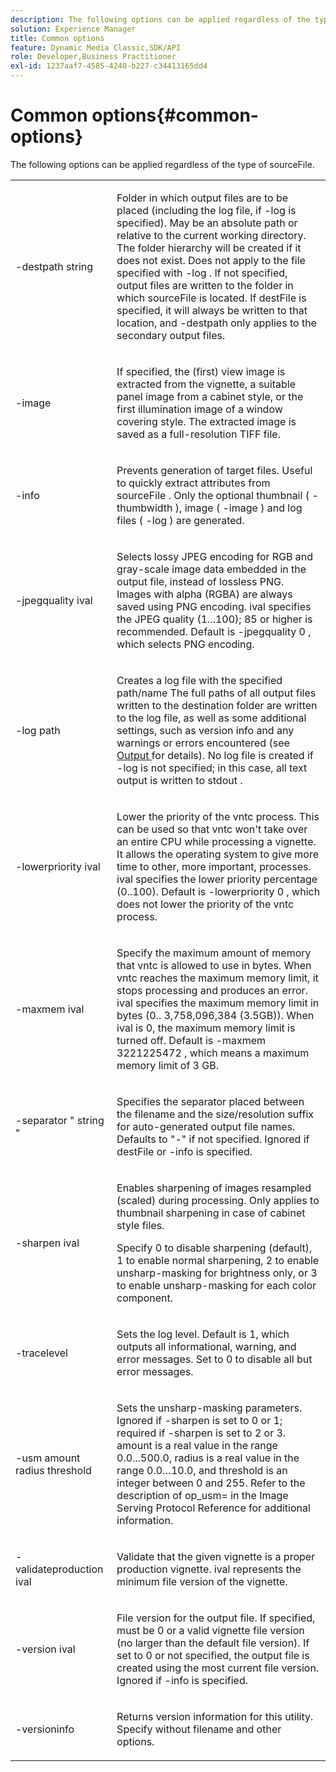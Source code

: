 ```yaml
---
description: The following options can be applied regardless of the type of sourceFile.
solution: Experience Manager
title: Common options
feature: Dynamic Media Classic,SDK/API
role: Developer,Business Practitioner
exl-id: 1237aaf7-4585-4240-b227-c34413165dd4
---
```

# Common options{#common-options}

The following options can be applied regardless of the type of sourceFile.

<table id="simpletable_3BFC3737C891411D84405CEEF6B19542"> 
 <tr class="strow"> 
  <td class="stentry"> <p> <span class="codeph"> -destpath <span class="varname"> string </span> </span> </p> </td> 
  <td class="stentry"> <p>Folder in which output files are to be placed (including the log file, if <span class="codeph"> -log </span> is specified). May be an absolute path or relative to the current working directory. The folder hierarchy will be created if it does not exist. Does not apply to the file specified with <span class="codeph"> -log </span>. If not specified, output files are written to the folder in which <span class="varname"> sourceFile </span> is located. If <span class="varname"> destFile </span> is specified, it will always be written to that location, and <span class="codeph"> -destpath </span> only applies to the secondary output files. </p> </td> 
 </tr> 
 <tr class="strow"> 
  <td class="stentry"> <p> <span class="codeph"> -image </span> </p> </td> 
  <td class="stentry"> <p>If specified, the (first) view image is extracted from the vignette, a suitable panel image from a cabinet style, or the first illumination image of a window covering style. The extracted image is saved as a full-resolution TIFF file. </p> </td> 
 </tr> 
 <tr class="strow"> 
  <td class="stentry"> <p> <span class="codeph"> -info </span> </p> </td> 
  <td class="stentry"> <p>Prevents generation of target files. Useful to quickly extract attributes from <span class="varname"> sourceFile </span>. Only the optional thumbnail ( <span class="codeph"> -thumbwidth </span>), image ( <span class="codeph"> -image </span>) and log files ( <span class="codeph"> -log </span>) are generated. </p> </td> 
 </tr> 
 <tr class="strow"> 
  <td class="stentry"> <p> <span class="codeph"> -jpegquality <span class="varname"> ival </span> </span> </p> </td> 
  <td class="stentry"> <p>Selects lossy JPEG encoding for RGB and gray-scale image data embedded in the output file, instead of lossless PNG. Images with alpha (RGBA) are always saved using PNG encoding. <span class="varname"> ival </span> specifies the JPEG quality (1...100); 85 or higher is recommended. Default is <span class="codeph"> -jpegquality 0 </span>, which selects PNG encoding. </p> </td> 
 </tr> 
 <tr class="strow"> 
  <td class="stentry"> <p> <span class="codeph"> -log <span class="varname"> path </span> </span> </p> </td> 
  <td class="stentry"> <p>Creates a log file with the specified path/name The full paths of all output files written to the destination folder are written to the log file, as well as some additional settings, such as version info and any warnings or errors encountered (see <a href="../../../../ir-api/vntc/utilities/c-ir-vignette-converter-vntc/r-ir-output.md#reference-c51e30b721eb416bb646089f0ac045c5" type="reference" format="dita" scope="local"> Output </a> for details). No log file is created if <span class="codeph"> -log </span> is not specified; in this case, all text output is written to <span class="codeph"> stdout </span>. </p> </td> 
 </tr> 
 <tr class="strow"> 
  <td class="stentry"> <p> <span class="codeph"> -lowerpriority <span class="varname"> ival </span> </span> </p> </td> 
  <td class="stentry"> <p>Lower the priority of the <span class="filepath"> vntc </span> process. This can be used so that <span class="filepath"> vntc </span> won't take over an entire CPU while processing a vignette. It allows the operating system to give more time to other, more important, processes. <span class="varname"> ival </span> specifies the lower priority percentage (0..100). Default is <span class="codeph"> -lowerpriority 0 </span>, which does not lower the priority of the <span class="filepath"> vntc </span> process. </p> </td> 
 </tr> 
 <tr class="strow"> 
  <td class="stentry"> <p> <span class="codeph"> -maxmem <span class="varname"> ival </span> </span> </p> </td> 
  <td class="stentry"> <p>Specify the maximum amount of memory that <span class="filepath"> vntc </span> is allowed to use in bytes. When <span class="filepath"> vntc </span> reaches the maximum memory limit, it stops processing and produces an error. <span class="varname"> ival </span> specifies the maximum memory limit in bytes (0.. 3,758,096,384 (3.5GB)). When <span class="varname"> ival </span> is 0, the maximum memory limit is turned off. Default is <span class="codeph"> -maxmem 3221225472 </span>, which means a maximum memory limit of 3 GB. </p> </td> 
 </tr> 
 <tr class="strow"> 
  <td class="stentry"> <p> <span class="codeph"> -separator " <span class="varname"> string </span>" </span> </p> </td> 
  <td class="stentry"> <p>Specifies the separator placed between the filename and the size/resolution suffix for auto-generated output file names. Defaults to "-" if not specified. Ignored if <span class="varname"> destFile </span> or <span class="codeph"> -info </span> is specified. </p> </td> 
 </tr> 
 <tr class="strow"> 
  <td class="stentry"> <p> <span class="codeph"> -sharpen <span class="varname"> ival </span> </span> </p> </td> 
  <td class="stentry"> <p>Enables sharpening of images resampled (scaled) during processing. Only applies to thumbnail sharpening in case of cabinet style files. </p> <p>Specify 0 to disable sharpening (default), 1 to enable normal sharpening, 2 to enable unsharp-masking for brightness only, or 3 to enable unsharp-masking for each color component. </p> </td> 
 </tr> 
 <tr class="strow"> 
  <td class="stentry"> <p> <span class="codeph"> -tracelevel </span> </p> </td> 
  <td class="stentry"> <p>Sets the log level. Default is 1, which outputs all informational, warning, and error messages. Set to 0 to disable all but error messages. </p> </td> 
 </tr> 
 <tr class="strow"> 
  <td class="stentry"> <p> <span class="codeph"> -usm <span class="varname"> amount </span> <span class="varname"> radius </span> <span class="varname"> threshold </span> </span> </p> </td> 
  <td class="stentry"> <p>Sets the unsharp-masking parameters. Ignored if <span class="codeph"> -sharpen </span> is set to 0 or 1; required if <span class="codeph"> -sharpen </span> is set to 2 or 3. <span class="varname"> amount </span> is a real value in the range 0.0...500.0, <span class="varname"> radius </span> is a real value in the range 0.0…10.0, and <span class="varname"> threshold </span> is an integer between 0 and 255. Refer to the description of <span class="codeph"> op_usm= </span> in the Image Serving Protocol Reference for additional information. </p> </td> 
 </tr> 
 <tr class="strow"> 
  <td class="stentry"> <p> <span class="codeph"> -validateproduction <span class="varname"> ival </span> </span> </p> </td> 
  <td class="stentry"> <p>Validate that the given vignette is a proper production vignette. <span class="varname"> ival </span> represents the minimum file version of the vignette. </p> </td> 
 </tr> 
 <tr class="strow"> 
  <td class="stentry"> <p> <span class="codeph"> -version <span class="varname"> ival </span> </span> </p> </td> 
  <td class="stentry"> <p>File version for the output file. If specified, must be 0 or a valid vignette file version (no larger than the default file version). If set to 0 or not specified, the output file is created using the most current file version. Ignored if <span class="codeph"> -info </span> is specified. </p> </td> 
 </tr> 
 <tr class="strow"> 
  <td class="stentry"> <p> <span class="codeph"> -versioninfo </span> </p> </td> 
  <td class="stentry"> <p>Returns version information for this utility. Specify without filename and other options. </p> </td> 
 </tr> 
</table>
